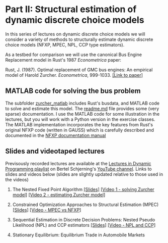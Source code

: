 # Part II: Structural estimation of dynamic discrete choice models

In this series of lectures on dynamic discrete choice models we will consider a variety of methods to structurally estimate dynamic discrete choice models (NFXP, MPEC, NPL, CCP type estimators). 

As a testbed for comparison we will use the canonical Bus Engine Replacement model in Rust's 1987 *Econometrica* paper:

Rust, J. (1987). Optimal replacement of GMC bus engines: An empirical model of Harold Zurcher. *Econometrica*, 999-1033. [[Link to paper]](https://editorialexpress.com/jrust/crest_lectures/zurcher.pdf)

## MATLAB code for solving the bus problem
The subfolder [zurcher_matlab](https://github.com/bschjerning/dp_ucph/tree/main/2_dynamic_discrete_choice/zurcher_matlab) includes Rust's busdata, and MATLAB code to solve and estimate this model. The [readme.md](https://github.com/bschjerning/dp_ucph/tree/main/2_dynamic_discrete_choice/zurcher_matlab#readme) file provides some (very sparse) documentation. I use the MATLAB code for some illustration in the lectures, but you will work with a Python version in the exercise classes. The MATLAB implementation incorporates the key features from Rust's original NFXP code (written in GAUSS) which is carefully described and documented in the [NFXP documentation manual](https://editorialexpress.com/jrust/nfxp.pdf) 

## Slides and videotaped lectures
Previsously recorded lectures are available at the [Lectures in Dynamic Programming playlist](https://www.youtube.com/watch?v=SbVIgzWt8So&list=PLzkJu0O0lYnEpJNYJ4Ent_qckS0OKkYYg) on Bertel Schjerning's [YouTube channel](https://www.youtube.com/user/BSchjerning). Links to slides and videos below (slides are slightly updated relative to those used in the videos)
                            
1. The Nested Fixed Point Algorithm [[Slides]](https://github.com/bschjerning/dp_ucph/blob/main/2_dynamic_discrete_choice/1_nfxp.pdf)
[[Video 1 - solving Zurcher model]](https://youtu.be/JfFCZhBYgGw) [[Video 2 - estimating Zurcher model]](https://youtu.be/YpCptgY9vzw)                                            
1. Constrained Optimization Approaches to Structural Estimation (MPEC) [[Slides]](https://github.com/bschjerning/dp_ucph/blob/main/2_dynamic_discrete_choice/2_mpec.pdf)
[[Video - MPEC vs NFXP]](https://youtu.be/1uuSTLbXyd8)

1. Sequential Estimation in Discrete Decision Problems: Nested Pseudo Likelihood (NPL) and CCP estimators [[Slides]](https://github.com/bschjerning/dp_ucph/blob/main/2_dynamic_discrete_choice/3_npl.pdf)
[[Video - NPL and CCP]](https://youtu.be/KqQaWuHvYkg)                           
1. Stationary Equilibrium: Equilibrium Trade in Automobile Markets
